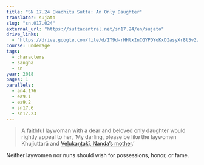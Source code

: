 ```yaml
---
title: "SN 17.24 Ekadhītu Sutta: An Only Daughter"
translator: sujato
slug: "sn.017.024"
external_url: "https://suttacentral.net/sn17.24/en/sujato"
drive_links:
  - "https://drive.google.com/file/d/1T9d-rHHlxInCGYPDYoKxDIasyXr8t5v2/view?usp=drivesdk"
course: underage
tags:
  - characters
  - sangha
  - sn
year: 2018
pages: 1
parallels:
  - an4.176
  - ea9.1
  - ea9.2
  - sn17.6
  - sn17.23
---
```


> A faithful laywoman with a dear and beloved only daughter would rightly appeal to her, ‘My darling, please be like the laywomen Khujjuttarā and [Veḷukaṇṭakī, Nanda’s mother](/content/canon/an7.53).’

Neither laywomen nor nuns should wish for possessions, honor, or fame.


